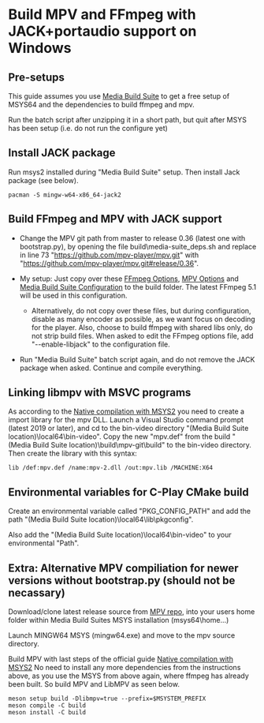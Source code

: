 # Build MPV and FFmpeg with JACK+portaudio support on Windows

## Pre-setups

This guide assumes you use [Media Build Suite](https://github.com/m-ab-s/media-autobuild_suite) to get a free setup of MSYS64 and the dependencies to build ffmpeg and mpv.

Run the batch script after unzipping it in a short path, but quit after MSYS has been setup (i.e. do not run the configure yet)

## Install JACK package
Run msys2 installed during "Media Build Suite" setup. Then install Jack package (see below).

```
pacman -S mingw-w64-x86_64-jack2
```

## Build FFmpeg and MPV with JACK support

- Change the MPV git path from master to release 0.36 (latest one with bootstrap.py), by opening the file build\media-suite_deps.sh and replace in line 73 "https://github.com/mpv-player/mpv.git" with "https://github.com/mpv-player/mpv.git#release/0.36".

- My setup: Just copy over these [FFmpeg Options](./help/ffmpeg_options.txt), [MPV Options](./help/mpv_options.txt) and [Media Build Suite Configuration](./help/media-autobuild_suite.ini) to the build folder. The latest FFmpeg 5.1 will be used in this configuration.
    - Alternatively, do not copy over these files, but during configuration, disable as many encoder as possible, as we want focus on decoding for the player. Also, choose to build ffmpeg with shared libs only, do not strip build files. When asked to edit the FFmpeg options file, add "--enable-libjack" to the configuration file.

- Run "Media Build Suite" batch script again, and do not remove the JACK package when asked. Continue and compile everything.

## Linking libmpv with MSVC programs

As according to the [Native compilation with MSYS2](https://github.com/mpv-player/mpv/blob/master/DOCS/compile-windows.md#native-compilation-with-msys2) you need to create a import library for the mpv DLL. Launch a Visual Studio command prompt (latest 2019 or later), and cd to the bin-video directory "(Media Build Suite location)\local64\bin-video". Copy the new "mpv.def" from the build "(Media Build Suite location)\build\mpv-git\build" to the bin-video directory. Then create the library with this syntax:

```
lib /def:mpv.def /name:mpv-2.dll /out:mpv.lib /MACHINE:X64
```

## Environmental variables for C-Play CMake build

Create an environmental variable called "PKG_CONFIG_PATH" and add the path "(Media Build Suite location)\local64\lib\pkgconfig".

Also add the "(Media Build Suite location)\local64\bin-video" to your environmental "Path".

## Extra: Alternative MPV compiliation for newer versions without bootstrap.py (should not be necassary)

Download/clone latest release source from [MPV repo](https://github.com/mpv-player/mpv), into your users home folder within Media Build Suites MSYS installation (msys64\home\...)

Launch MINGW64 MSYS (mingw64.exe) and move to the mpv source directory.

Build MPV with last steps of the official guide [Native compilation with MSYS2](https://github.com/mpv-player/mpv/blob/master/DOCS/compile-windows.md#native-compilation-with-msys2)
No need to install any more dependencies from the instructions above, as you use the MSYS from above again, where ffmpeg has already been built.
So build MPV and LibMPV as seen below.
```
meson setup build -Dlibmpv=true --prefix=$MSYSTEM_PREFIX
meson compile -C build
meson install -C build
```
